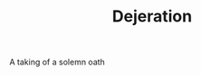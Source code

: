 ---
title: Dejeration
letter: D
permalink: "/definitions/bld-dejeration.html"
body: A taking of a solemn oath
published_at: '2018-07-07'
source: Black's Law Dictionary 2nd Ed (1910)
layout: post
---
